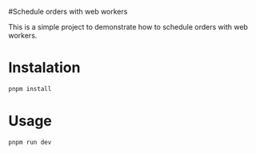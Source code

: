 #Schedule orders with web workers

This is a simple project to demonstrate how to schedule orders with web workers. 

# Instalation

```bash
pnpm install
```

# Usage

```bash
pnpm run dev
```
